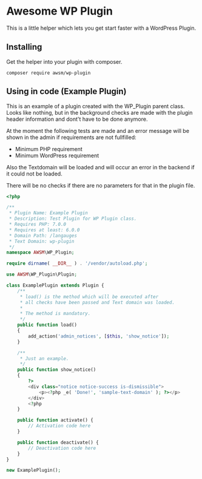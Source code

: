 # Awesome WP Plugin

This is a little helper which lets you get start faster with a WordPress Plugin.

## Installing


Get the helper into your plugin with composer.

```composer require awsm/wp-plugin```


## Using in code (Example Plugin)

This is an example of a plugin created with the WP_Plugin parent class. Looks like nothing, but in the background checks are  made with the plugin header information and dont't have to be done anymore.

At the moment the following tests are made and an error message will be shown in the admin if requirements are not fullfilled:

- Minimum PHP requirement
- Minimum WordPress requirement

Also the Textdomain will be loaded and will occur an error in the backend if it could not be loaded.

There will be no checks if there are no parameters for that in the plugin file.

```php
<?php

/**
 * Plugin Name: Example Plugin
 * Description: Test Plugin for WP Plugin class.
 * Requires PHP: 7.0.0
 * Requires at least: 6.0.0
 * Domain Path: /langauges
 * Text Domain: wp-plugin
 */
namespace AWSM\WP_Plugin;

require dirname( __DIR__ ) . '/vendor/autoload.php';

use AWSM\WP_Plugin\Plugin;

class ExamplePlugin extends Plugin {
    /**
     * load() is the method which will be executed after 
     * all checks have been passed and Text domain was loaded.
     * 
     * The method is mandatory.
     */
    public function load()
    {
        add_action('admin_notices', [$this, 'show_notice']);
    }

    /**
     * Just an example.
     */
    public function show_notice() 
    {
        ?>
        <div class="notice notice-success is-dismissible">
            <p><?php _e( 'Done!', 'sample-text-domain' ); ?></p>
        </div>
        <?php
    }

    public function activate() {
        // Activation code here
    }

    public function deactivate() {
        // Deactivation code here
    }
}

new ExamplePlugin();